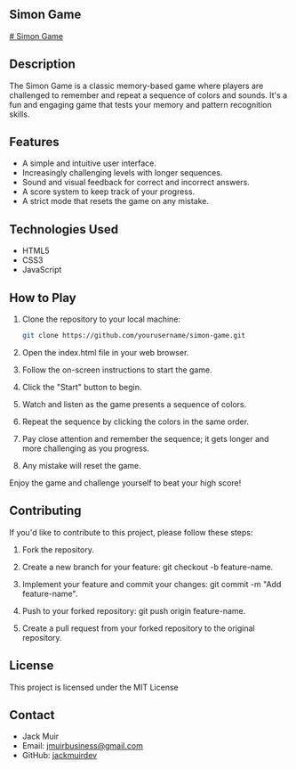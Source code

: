 ## Simon Game

[# Simon Game](https://the-simons-game.netlify.app/)

## Description

The Simon Game is a classic memory-based game where players are challenged to remember and repeat a sequence of colors and sounds. It's a fun and engaging game that tests your memory and pattern recognition skills.

## Features

- A simple and intuitive user interface.
- Increasingly challenging levels with longer sequences.
- Sound and visual feedback for correct and incorrect answers.
- A score system to keep track of your progress.
- A strict mode that resets the game on any mistake.

## Technologies Used

- HTML5
- CSS3
- JavaScript

## How to Play

1. Clone the repository to your local machine:

   ```bash
   git clone https://github.com/yourusername/simon-game.git
   
2. Open the index.html file in your web browser.

3. Follow the on-screen instructions to start the game.

5. Click the "Start" button to begin.

6. Watch and listen as the game presents a sequence of colors.

7. Repeat the sequence by clicking the colors in the same order.
   
8. Pay close attention and remember the sequence; it gets longer and more challenging as you progress.

9. Any mistake will reset the game.

Enjoy the game and challenge yourself to beat your high score!

## Contributing
If you'd like to contribute to this project, please follow these steps:

1. Fork the repository.

2. Create a new branch for your feature: git checkout -b feature-name.

3. Implement your feature and commit your changes: git commit -m "Add feature-name".

4. Push to your forked repository: git push origin feature-name.

5. Create a pull request from your forked repository to the original repository.

## License
This project is licensed under the MIT License

## Contact

- Jack Muir
- Email: jmuirbusiness@gmail.com
- GitHub: [jackmuirdev](https://github.com/jackmuirdev)
